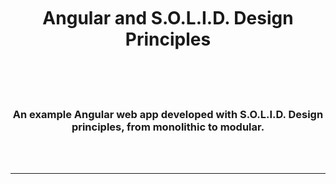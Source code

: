 <br />
<h1 align="center">
  <br />
    Angular and S.O.L.I.D. Design Principles
  <br />
  <br />
</h1>
<br />
<h3 align="center">
An example Angular web app developed with S.O.L.I.D. Design principles, from monolithic to modular.
</h3>
<br />
<br />
<hr>